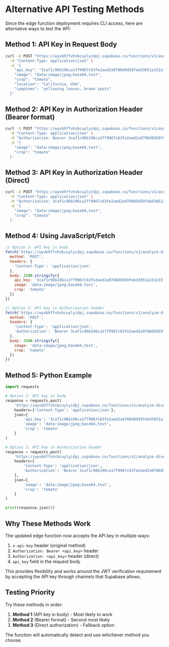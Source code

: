 # Alternative API Testing Methods

Since the edge function deployment requires CLI access, here are alternative ways to test the API:

## Method 1: API Key in Request Body

```bash
curl -X POST "https://wyvbhffvhsbcuylyidpj.supabase.co/functions/v1/analyze-disease" \
  -H "Content-Type: application/json" \
  -d '{
    "api_key": "3caf1c96b196ca1ff9967c63fe2aed2a9708d9d59febd3851a151e15ff168aca",
    "image": "data:image/jpeg;base64,test",
    "crop": "tomato",
    "location": "California, USA",
    "symptoms": "yellowing leaves, brown spots"
  }'
```

## Method 2: API Key in Authorization Header (Bearer format)

```bash
curl -X POST "https://wyvbhffvhsbcuylyidpj.supabase.co/functions/v1/analyze-disease" \
  -H "Content-Type: application/json" \
  -H "Authorization: Bearer 3caf1c96b196ca1ff9967c63fe2aed2a9708d9d59febd3851a151e15ff168aca" \
  -d '{
    "image": "data:image/jpeg;base64,test",
    "crop": "tomato"
  }'
```

## Method 3: API Key in Authorization Header (Direct)

```bash
curl -X POST "https://wyvbhffvhsbcuylyidpj.supabase.co/functions/v1/analyze-disease" \
  -H "Content-Type: application/json" \
  -H "Authorization: 3caf1c96b196ca1ff9967c63fe2aed2a9708d9d59febd3851a151e15ff168aca" \
  -d '{
    "image": "data:image/jpeg;base64,test",
    "crop": "tomato"
  }'
```

## Method 4: Using JavaScript/Fetch

```javascript
// Option 1: API key in body
fetch('https://wyvbhffvhsbcuylyidpj.supabase.co/functions/v1/analyze-disease', {
  method: 'POST',
  headers: {
    'Content-Type': 'application/json'
  },
  body: JSON.stringify({
    api_key: '3caf1c96b196ca1ff9967c63fe2aed2a9708d9d59febd3851a151e15ff168aca',
    image: 'data:image/jpeg;base64,test',
    crop: 'tomato'
  })
})

// Option 2: API key in Authorization header
fetch('https://wyvbhffvhsbcuylyidpj.supabase.co/functions/v1/analyze-disease', {
  method: 'POST',
  headers: {
    'Content-Type': 'application/json',
    'Authorization': 'Bearer 3caf1c96b196ca1ff9967c63fe2aed2a9708d9d59febd3851a151e15ff168aca'
  },
  body: JSON.stringify({
    image: 'data:image/jpeg;base64,test',
    crop: 'tomato'
  })
})
```

## Method 5: Python Example

```python
import requests

# Option 1: API key in body
response = requests.post(
    'https://wyvbhffvhsbcuylyidpj.supabase.co/functions/v1/analyze-disease',
    headers={'Content-Type': 'application/json'},
    json={
        'api_key': '3caf1c96b196ca1ff9967c63fe2aed2a9708d9d59febd3851a151e15ff168aca',
        'image': 'data:image/jpeg;base64,test',
        'crop': 'tomato'
    }
)

# Option 2: API key in Authorization header
response = requests.post(
    'https://wyvbhffvhsbcuylyidpj.supabase.co/functions/v1/analyze-disease',
    headers={
        'Content-Type': 'application/json',
        'Authorization': 'Bearer 3caf1c96b196ca1ff9967c63fe2aed2a9708d9d59febd3851a151e15ff168aca'
    },
    json={
        'image': 'data:image/jpeg;base64,test',
        'crop': 'tomato'
    }
)

print(response.json())
```

## Why These Methods Work

The updated edge function now accepts the API key in multiple ways:
1. `x-api-key` header (original method)
2. `Authorization: Bearer <api_key>` header
3. `Authorization: <api_key>` header (direct)
4. `api_key` field in the request body

This provides flexibility and works around the JWT verification requirement by accepting the API key through channels that Supabase allows.

## Testing Priority

Try these methods in order:
1. **Method 1** (API key in body) - Most likely to work
2. **Method 2** (Bearer format) - Second most likely
3. **Method 3** (Direct authorization) - Fallback option

The function will automatically detect and use whichever method you choose.